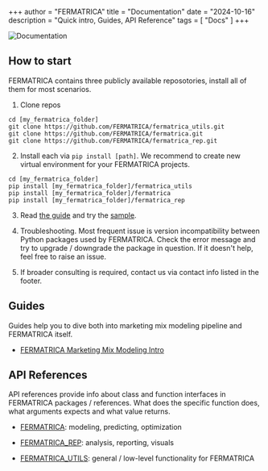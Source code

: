 +++
author = "FERMATRICA"
title = "Documentation"
date = "2024-10-16"
description = "Quick intro, Guides, API Reference"
tags = [
    "Docs"
]
+++

![Documentation](/docs/intro.jpg)

## How to start

FERMATRICA contains three publicly available reposotories, install all of them for most scenarios.

1. Clone repos

  ```shell
  cd [my_fermatrica_folder]
  git clone https://github.com/FERMATRICA/fermatrica_utils.git 
  git clone https://github.com/FERMATRICA/fermatrica.git
  git clone https://github.com/FERMATRICA/fermatrica_rep.git 
  ```

2. Install each via `pip install [path]`. We recommend to create new virtual environment for your FERMATRICA projects.

  ```shell
  cd [my_fermatrica_folder]
  pip install [my_fermatrica_folder]/fermatrica_utils
  pip install [my_fermatrica_folder]/fermatrica
  pip install [my_fermatrica_folder]/fermatrica_rep
  ```

3. Read [the guide](guides/FERMATRICA_and_MMM_instruction.md) and try the [sample](https://github.com/FERMATRICA/fermatrica/tree/master/samples).

4. Troubleshooting. Most frequent issue is version incompatibility between Python packages used by FERMATRICA. Check the error message and try to upgrade / downgrade the package in question. If it doesn't help, feel free to raise an issue.

5. If broader consulting is required, contact us via contact info listed in the footer.


## Guides

Guides help you to dive both into marketing mix modeling pipeline and FERMATRICA itself.

- [FERMATRICA Marketing Mix Modeling Intro](guides/FERMATRICA_and_MMM_instruction.md)


## API References

API references provide info about class and function interfaces in FERMATRICA packages / references. What does the specific function does, what arguments expects and what value returns.

- [FERMATRICA](/fermatrica/api/index.html): modeling, predicting, optimization

- [FERMATRICA_REP](/fermatrica_rep/api/index.html): analysis, reporting, visuals

- [FERMATRICA_UTILS](/fermatrica_utils/api/index.html): general / low-level functionality for FERMATRICA




